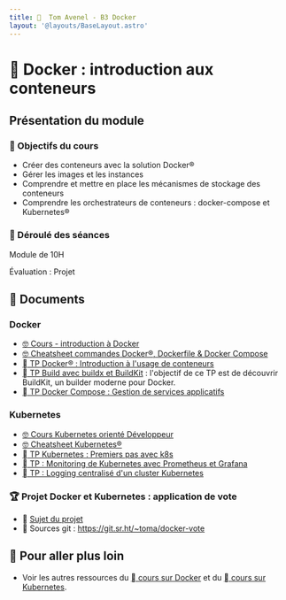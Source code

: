 ```yaml
---
title:   Tom Avenel - B3 Docker
layout: '@layouts/BaseLayout.astro'
---
```


#   Docker : introduction aux conteneurs

## Présentation du module

### 🎯 Objectifs du cours
 
- Créer des conteneurs avec la solution Docker®
- Gérer les images et les instances 
- Comprendre et mettre en place les mécanismes de stockage des conteneurs
- Comprendre les orchestrateurs de conteneurs : docker-compose et Kubernetes®

### 📅 Déroulé des séances

Module de 10H

Évaluation : Projet

## 📑 Documents

### Docker

- [🤓 Cours - introduction à Docker](/docker/cours)
- [🤓 Cheatsheet commandes Docker®, Dockerfile & Docker Compose](/docker/cheatsheet)
- [  TP Docker® : Introduction à l'usage de conteneurs](/docker/tp)
- [  TP Build avec buildx et BuildKit](/docker/tp-buildkit) : l'objectif de ce TP est de découvrir BuildKit, un builder moderne pour Docker.
- [  TP Docker Compose : Gestion de services applicatifs](/docker/tp-docker_compose)

### Kubernetes

- [🤓 Cours Kubernetes orienté Développeur](/k8s/cours-dev)
- [🤓 Cheatsheet Kubernetes®](/k8s/cheatsheet)
- [󱃾  TP Kubernetes : Premiers pas avec k8s](/k8s/tp)
- [󱃾  TP : Monitoring de Kubernetes avec Prometheus et Grafana](/k8s/tp-prometheus-grafana)
- [󱃾  TP : Logging centralisé d'un cluster Kubernetes](/k8s/tp-elk)

### 🏆 Projet Docker et Kubernetes : application de vote

- 📄 [Sujet du projet](/k8s/projet-vote)
-  Sources git : <https://git.sr.ht/~toma/docker-vote>

## 🚀 Pour aller plus loin

- Voir les autres ressources du [  cours sur Docker](/docker) et du [󱃾  cours sur Kubernetes](/k8s).

